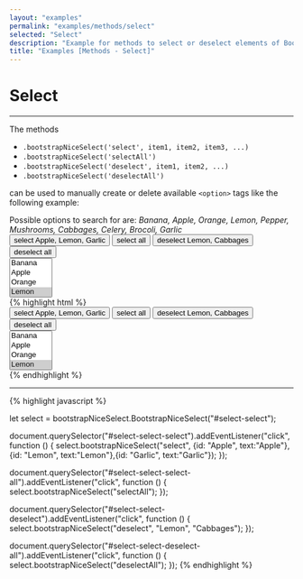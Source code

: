 ```yaml
---
layout: "examples"
permalink: "examples/methods/select"
selected: "Select"
description: "Example for methods to select or deselect elements of Bootstrap-Nice-Select - Gives an overview how to use the methods and how it looks like"
title: "Examples [Methods - Select]"
---
```


# **Select**

---
The methods 
- `.bootstrapNiceSelect('select', item1, item2, item3, ...)`
- `.bootstrapNiceSelect('selectAll')` 
- `.bootstrapNiceSelect('deselect', item1, item2, ...)` 
- `.bootstrapNiceSelect('deselectAll')` 

can be used to manually create or delete available `<option>` tags like the following example:

<div class="alert alert-light d-flex justify-content-start align-items-center font-size-13" role="alert">
        <i class="fa-solid fa-circle-info pe-2"></i>Possible options to search for are: <i class="ms-2">Banana, Apple, Orange, Lemon, Pepper, Mushrooms, Cabbages, Celery, Brocoli, Garlic</i>
</div>

<div class="container my-4 border rounded p-0">
    <div class="d-flex justify-content-start align-items-center m-4">
        <button type="button" class="btn btn-outline-primary me-2" id="methods-select-select">select Apple, Lemon, Garlic</button>
        <button type="button" class="btn btn-outline-primary mx-2" id="methods-select-select-all">select all</button>
        <button type="button" class="btn btn-outline-primary mx-2" id="methods-select-deselect">deselect Lemon, Cabbages</button>
        <button type="button" class="btn btn-outline-primary ms-2" id="methods-select-deselect-all">deselect all</button>
    </div>
    <div class="p-5 border-bottom">
        <select multiple="multiple" id="methods-select">
            <option value="Banana">Banana</option>
            <option value="Apple">Apple</option>
            <option value="Orange">Orange</option>
            <option value="Lemon" selected="selected">Lemon</option>
            <option value="Pepper">Pepper</option>
            <option value="Mushrooms">Mushrooms</option>
            <option value="Cabbages">Cabbages</option>
            <option value="Celery">Celery</option>
            <option value="Garlic">Garlic</option>
            <option value="Brocoli">Brocoli</option>
        </select>
    </div>
    <div class="bg-highlight rounded">
{% highlight html %}
<div class="container">
    <div class="d-flex justify-content-start align-items-center m-4">
        <button type="button" class="btn btn-outline-primary me-2" id="select-select-select">select Apple, Lemon, Garlic</button>
        <button type="button" class="btn btn-outline-primary mx-2" id="select-select-select-all">select all</button>
        <button type="button" class="btn btn-outline-primary mx-2" id="select-select-deselect">deselect Lemon, Cabbages</button>
        <button type="button" class="btn btn-outline-primary ms-2" id="select-select-deselect-all">deselect all</button>
    </div>
    <select multiple="multiple" id="select-select">
        <option value="Banana">Banana</option>
        <option value="Apple">Apple</option>
        <option value="Orange">Orange</option>
        <option value="Lemon" selected="selected">Lemon</option>
        <option value="Pepper">Pepper</option>
        <option value="Mushrooms">Mushrooms</option>
        <option value="Cabbages">Cabbages</option>
        <option value="Celery">Celery</option>
        <option value="Garlic">Garlic</option>
        <option value="Brocoli">Brocoli</option>
    </select>
</div>
{% endhighlight %}
<hr>
{% highlight javascript %}

let select = bootstrapNiceSelect.BootstrapNiceSelect("#select-select");

document.querySelector("#select-select-select").addEventListener("click", function () {
    select.bootstrapNiceSelect("select", {id: "Apple", text:"Apple"},{id: "Lemon", text:"Lemon"},{id: "Garlic", text:"Garlic"});
});

document.querySelector("#select-select-select-all").addEventListener("click", function () {
    select.bootstrapNiceSelect("selectAll");
});

document.querySelector("#select-select-deselect").addEventListener("click", function () {
    select.bootstrapNiceSelect("deselect", "Lemon", "Cabbages");
});

document.querySelector("#select-select-deselect-all").addEventListener("click", function () {
    select.bootstrapNiceSelect("deselectAll");
});
{% endhighlight %}
    </div>
</div>